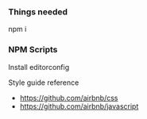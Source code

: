 ### Things needed

npm i

### NPM Scripts


Install editorconfig

Style guide reference
* https://github.com/airbnb/css
* https://github.com/airbnb/javascript
